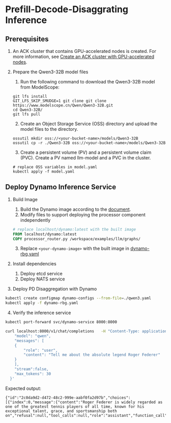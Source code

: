 # Prefill-Decode-Disaggrating Inference

## Prerequisites

1. An ACK cluster that contains GPU-accelerated nodes is created. For more information, see [Create an ACK cluster with GPU-accelerated nodes](https://www.alibabacloud.com/help/en/ack/ack-managed-and-ack-dedicated/user-guide/create-an-ack-managed-cluster-with-gpu-accelerated-nodes?spm=a2c63.p38356.0.i5).

2. Prepare the Qwen3-32B model files 
   1. Run the following command to download the Qwen3-32B model from ModelScope:
   ```shell
   git lfs install
   GIT_LFS_SKIP_SMUDGE=1 git clone git clone https://www.modelscope.cn/Qwen/Qwen3-32B.git
   cd Qwen3-32B/
   git lfs pull
   ```
   2. Create an Object Storage Service (OSS) directory and upload the model files to the directory.
   ```shell
   ossutil mkdir oss://<your-bucket-name>/models/Qwen3-32B
   ossutil cp -r ./Qwen3-32B oss://<your-bucket-name>/models/Qwen3-32B
   ```
   3. Create a persistent volume (PV) and a persistent volume claim (PVC). Create a PV named llm-model and a PVC in the cluster. 
   ```shell
   # replace OSS variables in model.yaml
   kubectl apply -f model.yaml
   ```

## Deploy Dynamo Inference Service

1. Build Image
    1. Build the Dynamo image according to the [document](https://github.com/ai-dynamo/dynamo/blob/main/README.md#building-the-dynamo-base-image).
    2. Modify files to support deploying the processor component independently
   ```Dockerfile
   # replace localhost/dynamo:latest with the built image
   FROM localhost/dynamo:latest 
   COPY processor_router.py /workspace/examples/llm/graphs/
   ```
    3. Replace `<your-dynamo-image>` with the built image in [dynamo-rbg.yaml](dynamo-rbg.yaml)

2. Install dependencies
   1. Deploy etcd service
   2. Deploy NATS service

3. Deploy PD Disaggregation with Dynamo
```bash
kubectl create configmap dynamo-configs --from-file=./qwen3.yaml
kubectl apply -f dynamo-rbg.yaml
```

4. Verify the inference service

```bash
kubectl port-forward svc/dynamo-service 8000:8000

curl localhost:8000/v1/chat/completions   -H "Content-Type: application/json"   -d '{
    "model": "qwen",
    "messages": [
    {
        "role": "user",
        "content": "Tell me about the absolute legend Roger Federer"
    }
    ],
    "stream":false,
    "max_tokens": 30
  }'
```

Expected output:
```text
{"id":"2c0da9d2-d472-48c2-999e-aabf0fa2d97b","choices":[{"index":0,"message":{"content":"Roger Federer is widely regarded as one of the greatest tennis players of all time, known for his exceptional talent, grace, and sportsmanship both on","refusal":null,"tool_calls":null,"role":"assistant","function_call":null,"audio":null},"finish_reason":"length","logprobs":null}],"created":1744602609,"model":"qwen","service_tier":null,"system_fingerprint":null,"object":"chat.completion","usage":null}
```
